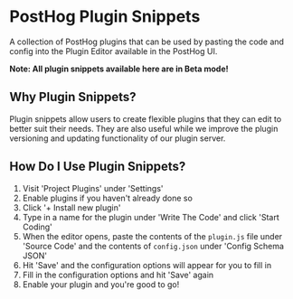 # PostHog Plugin Snippets

A collection of PostHog plugins that can be used by pasting the code and config into the Plugin Editor available in the PostHog UI.

**Note: All plugin snippets available here are in Beta mode!**

## Why Plugin Snippets?

Plugin snippets allow users to create flexible plugins that they can edit to better suit their needs. They are also useful while we improve the plugin versioning and updating functionality of our plugin server.

## How Do I Use Plugin Snippets?

1. Visit 'Project Plugins' under 'Settings'
2. Enable plugins if you haven't already done so
3. Click '+ Install new plugin'
4. Type in a name for the plugin under 'Write The Code' and click 'Start Coding'
5. When the editor opens, paste the contents of the `plugin.js` file under 'Source Code' and the contents of `config.json` under 'Config Schema JSON'
6. Hit 'Save' and the configuration options will appear for you to fill in
7. Fill in the configuration options and hit 'Save' again
8. Enable your plugin and you're good to go!